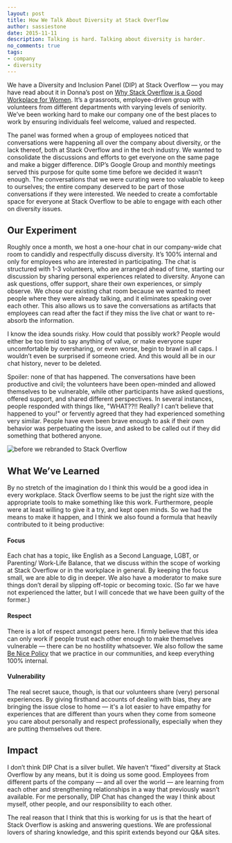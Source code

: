 ```yaml
---
layout: post
title: How We Talk About Diversity at Stack Overflow
author: sassiestone
date: 2015-11-11
description: Talking is hard. Talking about diversity is harder. 
no_comments: true
tags: 
- company
- diversity
---
```


We have a Diversity and Inclusion Panel (DIP) at Stack Overflow — you may have read about it in Donna’s post on [Why Stack Overflow is a Good Workplace for Women](https://blog.stackoverflow.com/2015/08/why-stack-overflow-is-a-good-workplace-for-women/). It’s a grassroots, employee-driven group with volunteers from different departments with varying levels of seniority. We’ve been working hard to make our company one of the best places to work by ensuring individuals feel welcome, valued and respected. 

The panel was formed when a group of employees noticed that conversations were happening all over the company about diversity, or the lack thereof, both at Stack Overflow and in the tech industry. We wanted to consolidate the discussions and efforts to get everyone on the same page and make a bigger difference. DIP’s Google Group and monthly meetings served this purpose for quite some time before we decided it wasn’t enough. The conversations that we were curating were too valuable to keep to ourselves; the entire company deserved to be part of those conversations if they were interested. We needed to create a comfortable space for everyone at Stack Overflow to be able to engage with each other on diversity issues. 

## Our Experiment 
Roughly once a month, we host a one-hour chat in our company-wide chat room to candidly and respectfully discuss diversity. It’s 100% internal and only for employees who are interested in participating. The chat is structured with 1-3 volunteers, who are arranged ahead of time, starting our discussion by sharing personal experiences related to diversity. Anyone can ask questions, offer support, share their own experiences, or simply observe. We chose our existing chat room because we wanted to meet people where they were already talking, and it eliminates speaking over each other. This also allows us to save the conversations as artifacts that employees can read after the fact if they miss the live chat or want to re-absorb the information. 

I know the idea sounds risky. How could that possibly work? People would either be too timid to say anything of value, or make everyone super uncomfortable by oversharing, or even worse, begin to brawl in all caps. I wouldn’t even be surprised if someone cried. And this would all be in our chat history, never to be deleted. 

Spoiler: none of that has happened. The conversations have been productive and civil; the volunteers have been open-minded and allowed themselves to be vulnerable, while other participants have asked questions, offered support, and shared different perspectives. In several instances, people responded with things like, "WHAT??!! Really? I can’t believe that happened to you!" or fervently agreed that they had experienced something very similar. People have even been brave enough to ask if their own behavior was perpetuating the issue, and asked to be called out if they did something that bothered anyone.

![before we rebranded to Stack Overflow](http://i.stack.imgur.com/2mDtm.png)

## What We’ve Learned
By no stretch of the imagination do I think this would be a good idea in every workplace. Stack Overflow seems to be just the right size with the appropriate tools to make something like this work. Furthermore, people were at least willing to give it a try, and kept open minds. So we had the means to make it happen, and I think we also found a formula that heavily contributed to it being productive:

#### Focus
Each chat has a topic, like English as a Second Language, LGBT, or Parenting/ Work-Life Balance, that we discuss within the scope of working at Stack Overflow or in the workplace in general. By keeping the focus small, we are able to dig in deeper. We also have a moderator to make sure things don’t derail by slipping off-topic or becoming toxic. (So far we have not experienced the latter, but I will concede that we have been guilty of the former.)

#### Respect
There is a lot of respect amongst peers here. I firmly believe that this idea can only work if people trust each other enough to make themselves vulnerable — there can be no hostility whatsoever. We also follow the same [Be Nice Policy](http://meta.stackexchange.com/questions/240839/the-new-new-be-nice-policy-code-of-conduct-updated-with-your-feedback) that we practice in our communities, and keep everything 100% internal.

#### Vulnerability
The real secret sauce, though, is that our volunteers share (very) personal experiences. By giving firsthand accounts of dealing with bias, they are bringing the issue close to home — it's a lot easier to have empathy for experiences that are different than yours when they come from someone you care about personally and respect professionally, especially when they are putting themselves out there.

## Impact
I don’t think DIP Chat is a silver bullet. We haven’t “fixed” diversity at Stack Overflow by any means, but it is doing us some good. Employees from different parts of the company — and all over the world — are learning from each other and strengthening relationships in a way that previously wasn’t available. For me personally, DIP Chat has changed the way I think about myself, other people, and our responsibility to each other. 

The real reason that I think that this is working for us is that the heart of Stack Overflow is asking and answering questions. We are professional lovers of sharing knowledge, and this spirit extends beyond our Q&A sites.

